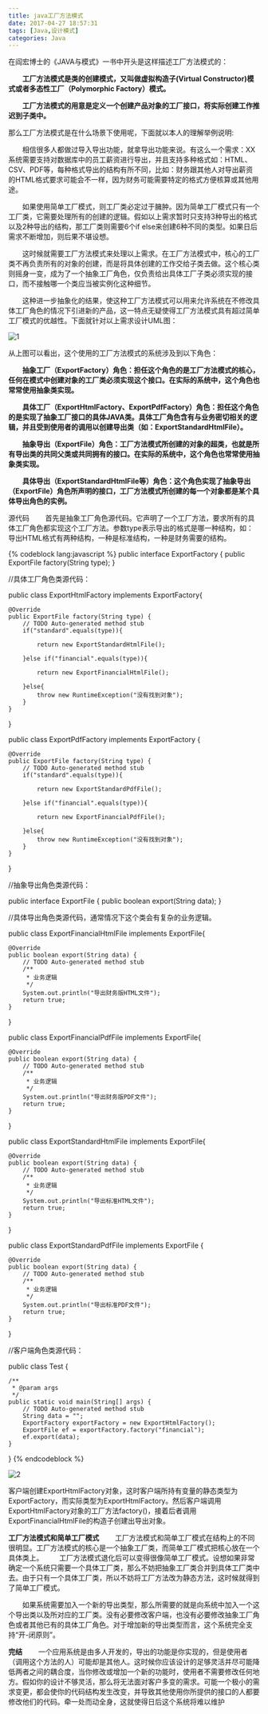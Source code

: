 ```yaml
---
title: java工厂方法模式
date: 2017-04-27 18:57:31
tags: [Java,设计模式]
categories: Java
---
```


在阎宏博士的《JAVA与模式》一书中开头是这样描述工厂方法模式的：

　　**工厂方法模式是类的创建模式，又叫做虚拟构造子(Virtual Constructor)模式或者多态性工厂（Polymorphic Factory）模式。**

　　**工厂方法模式的用意是定义一个创建产品对象的工厂接口，将实际创建工作推迟到子类中。**

那么工厂方法模式是在什么场景下使用呢，下面就以本人的理解举例说明:

　　相信很多人都做过导入导出功能，就拿导出功能来说。有这么一个需求：XX系统需要支持对数据库中的员工薪资进行导出，并且支持多种格式如：HTML、CSV、PDF等，每种格式导出的结构有所不同，比如：财务跟其他人对导出薪资的HTML格式要求可能会不一样，因为财务可能需要特定的格式方便核算或其他用途。

　　如果使用简单工厂模式，则工厂类必定过于臃肿。因为简单工厂模式只有一个工厂类，它需要处理所有的创建的逻辑。假如以上需求暂时只支持3种导出的格式以及2种导出的结构，那工厂类则需要6个if else来创建6种不同的类型。如果日后需求不断增加，则后果不堪设想。

　　这时候就需要工厂方法模式来处理以上需求。在工厂方法模式中，核心的工厂类不再负责所有的对象的创建，而是将具体创建的工作交给子类去做。这个核心类则摇身一变，成为了一个抽象工厂角色，仅负责给出具体工厂子类必须实现的接口，而不接触哪一个类应当被实例化这种细节。

　　这种进一步抽象化的结果，使这种工厂方法模式可以用来允许系统在不修改具体工厂角色的情况下引进新的产品，这一特点无疑使得工厂方法模式具有超过简单工厂模式的优越性。下面就针对以上需求设计UML图：

![1](java工厂方法模式/1.jpg)

从上图可以看出，这个使用的工厂方法模式的系统涉及到以下角色：

　　**抽象工厂（ExportFactory）角色：担任这个角色的是工厂方法模式的核心，任何在模式中创建对象的工厂类必须实现这个接口。在实际的系统中，这个角色也常常使用抽象类实现。**

　　**具体工厂（ExportHtmlFactory、ExportPdfFactory）角色：担任这个角色的是实现了抽象工厂接口的具体JAVA类。具体工厂角色含有与业务密切相关的逻辑，并且受到使用者的调用以创建导出类（如：ExportStandardHtmlFile）。**

　　**抽象导出（ExportFile）角色：工厂方法模式所创建的对象的超类，也就是所有导出类的共同父类或共同拥有的接口。在实际的系统中，这个角色也常常使用抽象类实现。**

　　**具体导出（ExportStandardHtmlFile等）角色：这个角色实现了抽象导出（ExportFile）角色所声明的接口，工厂方法模式所创建的每一个对象都是某个具体导出角色的实例。**

源代码
　　首先是抽象工厂角色源代码。它声明了一个工厂方法，要求所有的具体工厂角色都实现这个工厂方法。参数type表示导出的格式是哪一种结构，如：导出HTML格式有两种结构，一种是标准结构，一种是财务需要的结构。

{% codeblock lang:javascript %}
public interface ExportFactory {
    public ExportFile factory(String type);
}

//具体工厂角色类源代码：

public class ExportHtmlFactory implements ExportFactory{

    @Override
    public ExportFile factory(String type) {
        // TODO Auto-generated method stub
        if("standard".equals(type)){
            
            return new ExportStandardHtmlFile();
            
        }else if("financial".equals(type)){
            
            return new ExportFinancialHtmlFile();
            
        }else{
            throw new RuntimeException("没有找到对象");
        }
    }

}

public class ExportPdfFactory implements ExportFactory {

    @Override
    public ExportFile factory(String type) {
        // TODO Auto-generated method stub
        if("standard".equals(type)){
            
            return new ExportStandardPdfFile();
            
        }else if("financial".equals(type)){
            
            return new ExportFinancialPdfFile();
            
        }else{
            throw new RuntimeException("没有找到对象");
        }
    }

}

//抽象导出角色类源代码：

public interface ExportFile {
    public boolean export(String data);
}

//具体导出角色类源代码，通常情况下这个类会有复杂的业务逻辑。

public class ExportFinancialHtmlFile implements ExportFile{

    @Override
    public boolean export(String data) {
        // TODO Auto-generated method stub
        /**
         * 业务逻辑
         */
        System.out.println("导出财务版HTML文件");
        return true;
    }

}

public class ExportFinancialPdfFile implements ExportFile{

    @Override
    public boolean export(String data) {
        // TODO Auto-generated method stub
        /**
         * 业务逻辑
         */
        System.out.println("导出财务版PDF文件");
        return true;
    }

}

public class ExportStandardHtmlFile implements ExportFile{

    @Override
    public boolean export(String data) {
        // TODO Auto-generated method stub
        /**
         * 业务逻辑
         */
        System.out.println("导出标准HTML文件");
        return true;
    }

}

public class ExportStandardPdfFile implements ExportFile {

    @Override
    public boolean export(String data) {
        // TODO Auto-generated method stub
        /**
         * 业务逻辑
         */
        System.out.println("导出标准PDF文件");
        return true;
    }

}

//客户端角色类源代码：

public class Test {

    /**
     * @param args
     */
    public static void main(String[] args) {
        // TODO Auto-generated method stub
        String data = "";
        ExportFactory exportFactory = new ExportHtmlFactory();
        ExportFile ef = exportFactory.factory("financial");
        ef.export(data);
    }

}
{% endcodeblock %}

![2](java工厂方法模式/2.jpg)

客户端创建ExportHtmlFactory对象，这时客户端所持有变量的静态类型为ExportFactory，而实际类型为ExportHtmlFactory。然后客户端调用ExportHtmlFactory对象的工厂方法factory()，接着后者调用ExportFinancialHtmlFile的构造子创建出导出对象。

**工厂方法模式和简单工厂模式**
　　工厂方法模式和简单工厂模式在结构上的不同很明显。工厂方法模式的核心是一个抽象工厂类，而简单工厂模式把核心放在一个具体类上。
　　工厂方法模式退化后可以变得很像简单工厂模式。设想如果非常确定一个系统只需要一个具体工厂类，那么不妨把抽象工厂类合并到具体工厂类中去。由于只有一个具体工厂类，所以不妨将工厂方法改为静态方法，这时候就得到了简单工厂模式。

　　如果系统需要加入一个新的导出类型，那么所需要的就是向系统中加入一个这个导出类以及所对应的工厂类。没有必要修改客户端，也没有必要修改抽象工厂角色或者其他已有的具体工厂角色。对于增加新的导出类型而言，这个系统完全支持“开-闭原则”。
　　

**完结**
　　一个应用系统是由多人开发的，导出的功能是你实现的，但是使用者（调用这个方法的人）可能却是其他人。这时候你应该设计的足够灵活并尽可能降低两者之间的耦合度，当你修改或增加一个新的功能时，使用者不需要修改任何地方。假如你的设计不够灵活，那么将无法面对客户多变的需求。可能一个极小的需求变更，都会使你的代码结构发生改变，并导致其他使用你所提供的接口的人都要修改他们的代码。牵一处而动全身，这就使得日后这个系统将难以维护
